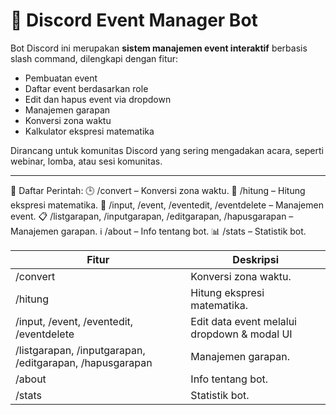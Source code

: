 # 🤖 Discord Event Manager Bot

Bot Discord ini merupakan **sistem manajemen event interaktif** berbasis slash command, dilengkapi dengan fitur:
- Pembuatan event
- Daftar event berdasarkan role
- Edit dan hapus event via dropdown
- Manajemen garapan
- Konversi zona waktu
- Kalkulator ekspresi matematika

Dirancang untuk komunitas Discord yang sering mengadakan acara, seperti webinar, lomba, atau sesi komunitas.

---

📖 Daftar Perintah:
🕒 /convert – Konversi zona waktu.
🔢 /hitung – Hitung ekspresi matematika.
📅 /input, /event, /eventedit, /eventdelete – Manajemen event.
📋 /listgarapan, /inputgarapan, /editgarapan, /hapusgarapan – Manajemen garapan.
ℹ️ /about – Info tentang bot.
📊 /stats – Statistik bot.

| Fitur | Deskripsi |
|-------|-----------|
| /convert| Konversi zona waktu. |
| /hitung | Hitung ekspresi matematika. |
| /input, /event, /eventedit, /eventdelete | Edit data event melalui dropdown & modal UI |
| /listgarapan, /inputgarapan, /editgarapan, /hapusgarapan | Manajemen garapan.|
| /about | Info tentang bot.|
| /stats | Statistik bot.|



